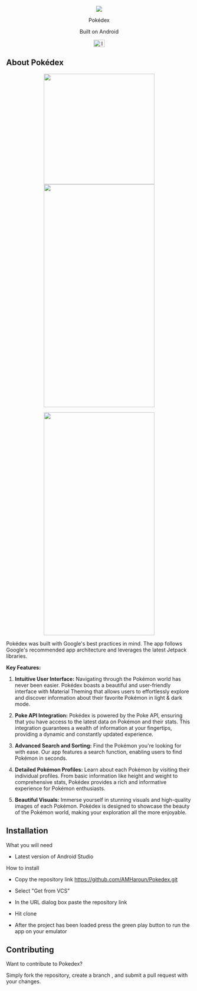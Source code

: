 

<p align="center">
<img src=https://user-images.githubusercontent.com/29473781/180619084-a56960ab-7efa-4e34-9d33-4e3e581d62ff.png>
</p>

<p align="center">Pokédex</p>

<p align="center">Built on Android</p>

<p align="center">
<img src="https://cdn.worldvectorlogo.com/logos/android-logomark.svg" alt="Icon" width="30" height="20">
</p>

## About Pokédex


<p align="center">
<img src="https://i.imgur.com/l5f3DRN.png" width="300" height="">
<img src="https://i.imgur.com/nUlskqz.png" width="300" height="605">
</p>

<p align="center">
<img src="https://i.imgur.com/BX98PBw.png" width="300" height="605">
</p>


Pokédex was built with Google's best practices in mind. The app follows Google's recommended app architecture and leverages the latest Jetpack libraries.

**Key Features:**

1. **Intuitive User Interface:**
   Navigating through the Pokémon world has never been easier. Pokédex boasts a beautiful and user-friendly interface with Material Theming that allows users to effortlessly explore and discover information about their favorite Pokémon in light & dark mode.

2. **Poke API Integration:**
   Pokédex is powered by the Poke API, ensuring that you have access to the latest data on Pokémon and their stats. This integration guarantees a wealth of information at your fingertips, providing a dynamic and constantly updated experience.

3. **Advanced Search and Sorting:**
   Find the Pokémon you're looking for with ease. Our app features a search function, enabling users to find Pokémon in seconds.

4. **Detailed Pokémon Profiles:**
   Learn about each Pokémon by visiting their individual profiles. From basic information like height and weight to comprehensive stats, Pokédex provides a rich and informative experience for Pokémon enthusiasts.

5. **Beautiful Visuals:**
   Immerse yourself in stunning visuals and high-quality images of each Pokémon. Pokédex is designed to showcase the beauty of the Pokémon world, making your exploration all the more enjoyable.


## Installation

What you will need

- Latest version of Android Studio

How to install

- Copy the repository link https://github.com/AMHaroun/Pokedex.git

- Select "Get from VCS"

- In the URL dialog box paste the repository link

- Hit clone

- After the project has been loaded press the green play button to run the app on your emulator


## Contributing

Want to contribute to Pokedex?


Simply fork the repository, create a branch , and submit a pull request with your changes.
